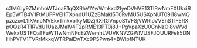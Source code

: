 c3M6Ly9ZMmhoWTJoaE1qQXRhV1YwWmkxd2IyeDVNVE13TlRwNmFXUkxiREp5WTB4V1FtMUFPVEl1TXpndU1UZzBMakl5T0RvMU5USXpNUT09I18wMQpzczovL1lXVnpMVEkxTmkxblkyMDZjRXRGVnpoS1VFSjVWRlpVVEhSTlFERXpOQzR4T1RVdU1UazJMalV4T2pRME13PT0j8J+PgVpaXzU0CnNzOi8vWVdWekxUSTFOaTFuWTIwNmNFdEZWemhLVUVKNVZGWlVUSFJOUURFek5DNHhPVFV1TVRrMkxqWTRPalEwTXc9PSPwn4+BWlpfNTUK